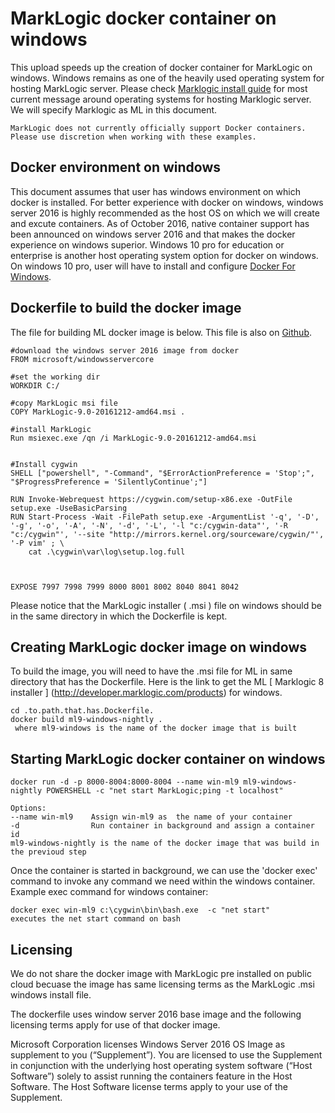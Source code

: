 # MarkLogic docker container on windows
This upload speeds up the creation of docker container for MarkLogic on windows. Windows remains as one of the heavily used operating system for hosting MarkLogic server. Please check [Marklogic install guide](https://docs.marklogic.com/guide/installation.pdf) for most current message around operating systems for hosting Marklogic server. We will specify Marklogic as ML in this document.

```
MarkLogic does not currently officially support Docker containers. Please use discretion when working with these examples. 

```
## Docker environment on windows
This document assumes that user has windows environment on which docker is installed. For better experience with docker on windows,  windows server 2016 is highly recommended as the host OS on which we will create and excute containers. As of October 2016, native container support has been announced on windows server 2016 and that makes the docker experience on windows superior. Windows 10 pro for education or enterprise is another host operating system option for docker on windows. On windows 10 pro, user will have to install and configure [Docker For Windows](https://docs.docker.com/docker-for-windows/).

## Dockerfile to build the docker image
The file for building ML docker image is below. This file is also on [Github](https://github.com/arthi-ramachandran/marklogic/blob/master/Dockerfile).
```
#download the windows server 2016 image from docker
FROM microsoft/windowsservercore

#set the working dir
WORKDIR C:/

#copy MarkLogic msi file
COPY MarkLogic-9.0-20161212-amd64.msi .

#install MarkLogic
Run msiexec.exe /qn /i MarkLogic-9.0-20161212-amd64.msi


#Install cygwin
SHELL ["powershell", "-Command", "$ErrorActionPreference = 'Stop';", "$ProgressPreference = 'SilentlyContinue';"]

RUN Invoke-Webrequest https://cygwin.com/setup-x86.exe -OutFile setup.exe -UseBasicParsing
RUN Start-Process -Wait -FilePath setup.exe -ArgumentList '-q', '-D', '-g', '-o', '-A', '-N', '-d', '-L', '-l "c:/cygwin-data"', '-R "c:/cygwin"', '--site "http://mirrors.kernel.org/sourceware/cygwin/"', '-P vim' ; \
    cat .\cygwin\var\log\setup.log.full



EXPOSE 7997 7998 7999 8000 8001 8002 8040 8041 8042
```

Please notice that the MarkLogic installer ( .msi ) file on windows should be in the same directory in which the Dockerfile is kept.

## Creating MarkLogic docker image on windows 
To build the image, you will need to have the .msi file for ML in same directory that has the Dockerfile. Here is the link to get the ML [ Marklogic 8 installer ] (http://developer.marklogic.com/products) for windows.

```
cd .to.path.that.has.Dockerfile.
docker build ml9-windows-nightly .
 where ml9-windows is the name of the docker image that is built
 ```
## Starting  MarkLogic docker container on windows
```
docker run -d -p 8000-8004:8000-8004 --name win-ml9 ml9-windows-nightly POWERSHELL -c "net start MarkLogic;ping -t localhost"

Options:
--name win-ml9    Assign win-ml9 as  the name of your container
-d                Run container in background and assign a container id
ml9-windows-nightly is the name of the docker image that was build in the previoud step

```
Once the container is started in background, we can use the 'docker exec' command to invoke any command we need within the windows container. Example exec command for windows container:
```
docker exec win-ml9 c:\cygwin\bin\bash.exe  -c "net start"
executes the net start command on bash
```


## Licensing

We do not share the docker image with MarkLogic pre installed on public cloud becuase the image has same licensing terms as the MarkLogic .msi windows install file.

The dockerfile uses window server 2016 base image and the following licensing terms apply for use of that docker image.

Microsoft Corporation licenses Windows Server 2016 OS Image as supplement to you (“Supplement”). You are licensed to use the Supplement in conjunction with the underlying host operating system software (“Host Software”) solely to assist running the containers feature in the Host Software. The Host Software license terms apply to your use of the Supplement. 

